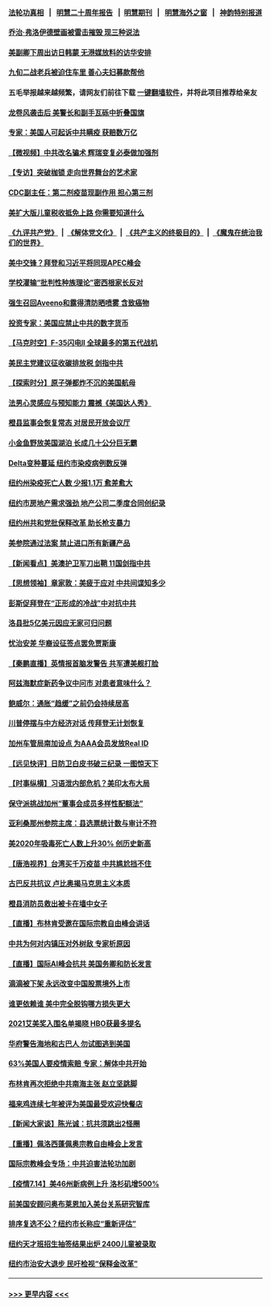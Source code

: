 #### [法轮功真相](https://github.com/gfw-breaker/truth/blob/master/README.md?t=0) &nbsp;&nbsp;|&nbsp;&nbsp; [明慧二十周年报告](https://github.com/gfw-breaker/mh-reports/blob/master/README.md?t=0) &nbsp;&nbsp;|&nbsp;&nbsp;[明慧期刊](https://github.com/gfw-breaker/mh-qikan) &nbsp;&nbsp;|&nbsp;&nbsp; [明慧海外之窗](https://github.com/gfw-breaker/mh-news/blob/master/README.md?t=0) &nbsp;&nbsp;|&nbsp;&nbsp; [神韵特别报道](https://github.com/gfw-breaker/mh-news/blob/master/shenyun.md?t=0)
#### [乔治‧弗洛伊德壁画被雷击摧毁 现三种说法](../pages/nsc412/n13091488.md?t=07160501) 
#### [美副卿下周出访日韩蒙 无港媒放料的访华安排](../pages/nsc412/n13091742.md?t=07160501) 
#### [九旬二战老兵被迫住车里 善心夫妇募款帮他](../pages/nsc412/n13091051.md?t=07160501) 
#### 五毛举报越来越频繁，请网友们前往下载 [一键翻墙软件](https://github.com/gfw-breaker/ssr-accounts)，并将此项目推荐给亲友
#### [龙卷风袭击后 美警长和副手瓦砾中折叠国旗](../pages/nsc412/n13090936.md?t=07160501) 
#### [专家：美国人可起诉中共瞒疫 获赔数万亿](../pages/nsc412/n13091433.md?t=07160501) 
#### [【微视频】中共改名骗术 辉瑞变复必泰做加强剂](../pages/nsc412/n13091363.md?t=07160501) 
#### [【专访】突破枷锁 走向世界舞台的艺术家](../pages/nsc412/n13089031.md?t=07160501) 
#### [CDC副主任：第二剂疫苗现副作用 担心第三剂](../pages/nsc412/n13089773.md?t=07160501) 
#### [美扩大版儿童税收抵免上路 你需要知道什么](../pages/nsc412/n13091188.md?t=07160501) 
#### [《九评共产党》](https://github.com/begood0513/9ping.md/blob/master/README.md) &nbsp;|&nbsp; [《解体党文化》](../../../../jtdwh.md/blob/master/README.md)  &nbsp;|&nbsp; [《共产主义的终极目的》](../../../../gczydzjmd.md/blob/master/README.md) &nbsp;|&nbsp; [《魔鬼在统治我们的世界》](../../../../mgztzwmdsj.md/blob/master/README.md) 
#### [美中交锋？拜登和习近平将同现APEC峰会](../pages/nsc412/n13091246.md?t=07160501) 
#### [学校灌输“批判性种族理论”密西根家长反对](../pages/nsc412/n13090811.md?t=07160501) 
#### [强生召回Aveeno和露得清防晒喷雾 含致癌物](../pages/nsc412/n13091059.md?t=07160501) 
#### [投资专家：美国应禁止中共的数字货币](../pages/nsc412/n13090989.md?t=07160501) 
#### [【马克时空】F-35闪电II 全球最多的第五代战机](../pages/nsc412/n13090777.md?t=07160501) 
#### [美民主党建议征收碳排放税 剑指中共](../pages/nsc412/n13090773.md?t=07160501) 
#### [【探索时分】原子弹都炸不沉的美国航母](../pages/nsc412/n13084764.md?t=07160501) 
#### [法男心灵感应与预知能力 震撼《美国达人秀》](../pages/nsc412/n13090127.md?t=07160501) 
#### [橙县监事会恢复常态 对居民开放会议厅](../pages/nsc412/n13090060.md?t=07160501) 
#### [小金鱼野放美国湖泊 长成几十公分巨无霸](../pages/nsc412/n13089939.md?t=07160501) 
#### [Delta变种蔓延  纽约市染疫病例数反弹](../pages/nsc412/n13089804.md?t=07160501) 
#### [纽约州染疫死亡人数 少报1.1万 愈差愈大](../pages/nsc412/n13089788.md?t=07160501) 
#### [纽约市房地产需求强劲 地产公司二季度合同创纪录](../pages/nsc412/n13089785.md?t=07160501) 
#### [纽约州共和党批保释改革 助长枪支暴力](../pages/nsc412/n13089776.md?t=07160501) 
#### [美参院通过法案 禁止进口所有新疆产品](../pages/nsc412/n13089397.md?t=07160501) 
#### [【新闻看点】美澳护卫军刀出鞘 11国剑指中共](../pages/nsc412/n13089287.md?t=07160501) 
#### [【思想领袖】章家敦：美疲于应对 中共间谍知多少](../pages/nsc412/n13037813.md?t=07160501) 
#### [彭斯促拜登在“正形成的冷战”中对抗中共](../pages/nsc412/n13089354.md?t=07160501) 
#### [洛县批5亿美元因应无家可归问题](../pages/nsc412/n13089590.md?t=07160501) 
#### [忧治安差 华裔设征签点罢免贾斯康](../pages/nsc412/n13089468.md?t=07160501) 
#### [【秦鹏直播】英情报首脑发警告 共军遭美舰打脸](../pages/nsc412/n13089325.md?t=07160501) 
#### [阿兹海默症新药争议中问市 对患者意味什么？](../pages/nsc412/n13089412.md?t=07160501) 
#### [鲍威尔：通胀“趋缓”之前仍会持续居高](../pages/nsc412/n13089277.md?t=07160501) 
#### [川普停摆与中方经济对话 传拜登无计划恢复](../pages/nsc412/n13089268.md?t=07160501) 
#### [加州车管局南加设点 为AAA会员发放Real ID](../pages/nsc412/n13089417.md?t=07160501) 
#### [【远见快评】日防卫白皮书破三纪录 一图惊天下](../pages/nsc412/n13089305.md?t=07160501) 
#### [【时事纵横】习语泄内部危机？美印太布大局](../pages/nsc412/n13089293.md?t=07160501) 
#### [保守派挑战加州“董事会成员多样性配额法”](../pages/nsc412/n13089357.md?t=07160501) 
#### [亚利桑那州参院主席：县选票统计数与审计不符](../pages/nsc412/n13089321.md?t=07160501) 
#### [美2020年吸毒死亡人数上升30% 创历史新高](../pages/nsc412/n13089184.md?t=07160501) 
#### [【唐浩视界】台湾买千万疫苗 中共尴尬挡不住](../pages/nsc412/n13089097.md?t=07160501) 
#### [古巴反共抗议 卢比奥揭马克思主义本质](../pages/nsc412/n13089106.md?t=07160501) 
#### [橙县消防员救出被卡在墙中女子](../pages/nsc412/n13089102.md?t=07160501) 
#### [【直播】布林肯受邀在国际宗教自由峰会讲话](../pages/nsc412/n13089051.md?t=07160501) 
#### [中共为何对内镇压对外树敌 专家析原因](../pages/nsc412/n13089004.md?t=07160501) 
#### [【直播】国际AI峰会抗共 美国务卿和防长发言](../pages/nsc412/n13089020.md?t=07160501) 
#### [滴滴被下架 永远改变中国股票境外上市](../pages/nsc412/n13088483.md?t=07160501) 
#### [谁更依赖谁 美中完全脱钩哪方损失更大](../pages/nsc412/n13088896.md?t=07160501) 
#### [2021艾美奖入围名单揭晓 HBO获最多提名](../pages/nsc412/n13088438.md?t=07160501) 
#### [华府警告海地和古巴人 勿试图逃到美国](../pages/nsc412/n13088680.md?t=07160501) 
#### [63%美国人要疫情索赔 专家：解体中共开始](../pages/nsc412/n13088738.md?t=07160501) 
#### [布林肯再次拒绝中共南海主张 赵立坚跳脚](../pages/nsc412/n13088630.md?t=07160501) 
#### [福来鸡连续七年被评为美国最受欢迎快餐店](../pages/nsc412/n13088444.md?t=07160501) 
#### [【新闻大家谈】陈光诚：抗共须跳出2怪圈](../pages/nsc412/n13087339.md?t=07160501) 
#### [【重播】佩洛西蓬佩奥宗教自由峰会上发言](../pages/nsc412/n13086205.md?t=07160501) 
#### [国际宗教峰会专场：中共迫害法轮功加剧](../pages/nsc412/n13088279.md?t=07160501) 
#### [【疫情7.14】美46州新病例上升 洛杉矶增500%](../pages/nsc412/n13088210.md?t=07160501) 
#### [前美国安顾问奥布莱恩加入美台关系研究智库](../pages/nsc412/n13087914.md?t=07160501) 
#### [排序复选不公？纽约市长称应“重新评估”](../pages/nsc412/n13087488.md?t=07160501) 
#### [纽约天才班招生抽签结果出炉  2400儿童被录取](../pages/nsc412/n13087505.md?t=07160501) 
#### [纽约市治安大退步 民吁检视“保释金改革”](../pages/nsc412/n13087497.md?t=07160501) 

----
#### [ >>> 更早内容 <<< ](../indexes/nsc412-earlier.md)
